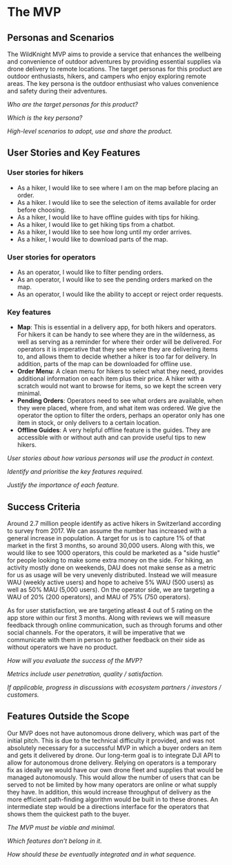 # The MVP

## Personas and Scenarios
The WildKnight MVP aims to provide a service that enhances the wellbeing and convenience of outdoor adventures by providing essential supplies via drone delivery to remote locations. The target personas for this product are outdoor enthusiasts, hikers, and campers who enjoy exploring remote areas. The key persona is the outdoor enthusiast who values convenience and safety during their adventures.



*Who are the target personas for this product?*

*Which is the key persona?*

*High-level scenarios to adopt, use and share the product.*

## User Stories and Key Features
### User stories for hikers
- As a hiker, I would like to see where I am on the map before placing an order.
- As a hiker. I would like to see the selection of items available for order before choosing.
- As a hiker, I would like to have offline guides with tips for hiking.
- As a hiker, I would like to get hiking tips from a chatbot.
- As a hiker, I would like to see how long until my order arrives.
- As a hiker, I would like to download parts of the map.

### User stories for operators
- As an operator, I would like to filter pending orders.
- As an operator, I would like to see the pending orders marked on the map.
- As an operator, I would like the ability to accept or reject order requests.

### Key features
- **Map**: This is essential in a delivery app, for both hikers and operators. For hikers it can be handy to see where they are in the wilderness, as well as serving as a reminder for where their order will be delivered. For operators it is imperative that they see where they are delivering items to, and allows them to decide whether a hiker is too far for delivery. In addition, parts of the map can be downloaded for offline use.
- **Order Menu**: A clean menu for hikers to select what they need, provides additional information on each item plus their price. A hiker with a scratch would not want to browse for items, so we kept the screen very minimal.
- **Pending Orders**: Operators need to see what orders are available, when they were placed, where from, and what item was ordered. We give the operator the option to filter the orders, perhaps an operator only has one item in stock, or only delivers to a certain location.
- **Offline Guides**: A very helpful offline feature is the guides. They are accessible with or without auth and can provide useful tips to new hikers.

*User stories about how various personas will use the product in context.*

*Identify and prioritise the key features required.*

*Justify the importance of each feature.*

## Success Criteria
Around 2.7 million people identify as active hikers in Switzerland according to survey from 2017. We can assume the number has increased with a general increase in population. A target for us is to capture 1% of that market in the first 3 months, so around 30,000 users. Along with this, we would like to see 1000 operators, this could be marketed as a "side hustle" for people looking to make some extra money on the side. For hiking, an activity mostly done on weekends, DAU does not make sense as a metric for us as usage will be very unevenly distributed. Instead we will measure WAU (weekly active users) and hope to acheive 5% WAU (500 users) as well as 50% MAU (5,000 users). On the operator side, we are targeting a WAU of 20% (200 operators), and MAU of 75% (750 operators). 

As for user statisfaction, we are targeting atleast 4 out of 5 rating on the app store within our first 3 months. Along with reviews we will measure feedback through online communication, such as through forums and other social channels. For the operators, it will be imperative that we communicate with them in person to gather feedback on their side as without operators we have no product.

*How will you evaluate the success of the MVP?*

*Metrics include user penetration, quality / satisfaction.*

*If applicable, progress in discussions with ecosystem partners / investors / customers.*

## Features Outside the Scope

Our MVP does not have autonomous drone delivery, which was part of the initial pitch. This is due to the technical difficulty it provided, and was not absolutely necessary for a successful MVP in which a buyer orders an item and gets it delivered by drone. Our long-term goal is to integrate DJI API to allow for autonomous drone delivery. Relying on operators is a temporary fix as ideally we would have our own drone fleet and supplies that would be managed autonomously. This would allow the number of users that can be served to not be limited by how many operators are online or what supply they have. In addition, this would increase throughput of delivery as the more efficient path-finding algorithm would be built in to these drones. An intermediate step would be a directions interface for the operators that shows them the quickest path to the buyer.  

*The MVP must be viable and minimal.*

*Which features don’t belong in it.*

*How should these be eventually integrated and in what sequence.*

